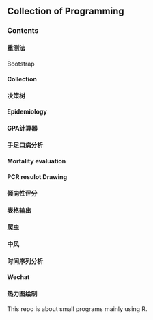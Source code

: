 ## Collection of Programming 
### Contents

#### 重测法
Bootstrap
#### Collection
#### 决策树
#### Epidemiology
#### GPA计算器
#### 手足口病分析
#### Mortality evaluation
#### PCR resulot Drawing
#### 倾向性评分
#### 表格输出
#### 爬虫
#### 中风
#### 时间序列分析
#### Wechat
#### 热力图绘制

This repo is about small programs mainly using R.
